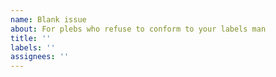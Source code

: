 ```yaml
---
name: Blank issue
about: For plebs who refuse to conform to your labels man
title: ''
labels: ''
assignees: ''
---
```

